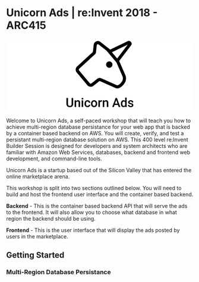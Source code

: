 # Unicorn Ads | re:Invent 2018 - ARC415

![Unicorn Ads](.images/unicorn-ads.png)

Welcome to Unicorn Ads, a self-paced workshop that will teach you how to achieve multi-region database persistance for your web app that is backed by a container based backend on AWS. You will create,
verify, and test a persistant multi-region database solution on AWS. This 400 level re:Invent Builder Session is designed for developers and system architects who are familiar with Amazon Web Services, databases, backend and frontend web development, and command-line tools.

Unicorn Ads is a startup based out of the Silicon Valley that has entered the online marketplace arena.

This workshop is split into two sections outlined below. You will need to build and host the frontend user interface and the container based backend.

**Backend** - This is the container based backend API that will serve the ads to the frontend. It will also allow you to choose what database in what region the backend should be using.

**Frontend** - This is the user interface that will display the ads posted by users in the marketplace.

## Getting Started

### Multi-Region Database Persistance
